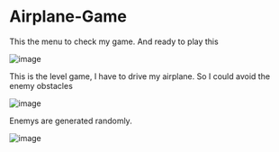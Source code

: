# Airplane-Game

This the menu to check my game. And ready to play this 

![image](https://user-images.githubusercontent.com/71477601/195898683-2b26ce83-f27c-49e5-b2fa-95cea291d6c3.png)


This is the level game, I have to drive my airplane. So I could avoid the enemy obstacles

![image](https://user-images.githubusercontent.com/71477601/195899030-b8864566-73b1-4c79-9b1d-f83e9a10663b.png)

Enemys are generated randomly.

![image](https://user-images.githubusercontent.com/71477601/195899247-5d159d88-cc63-4801-8a20-e1cd7045dc55.png)
